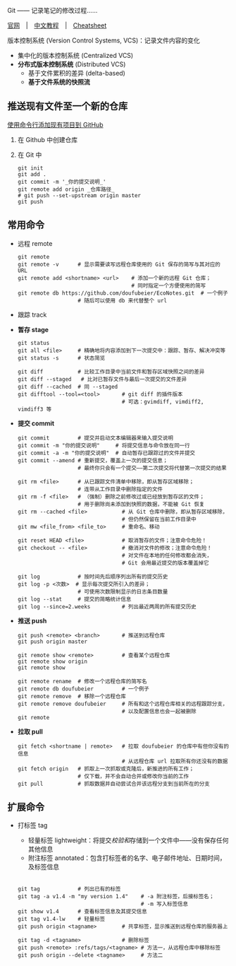 
Git —— 记录笔记的修改过程......

[官网](https://git-scm.com/) | [中文教程](https://git-scm.com/book/zh/v2/Git-%E5%9F%BA%E7%A1%80-%E8%8E%B7%E5%8F%96-Git-%E4%BB%93%E5%BA%93) | [Cheatsheet](https://education.github.com/git-cheat-sheet-education.pdf)

版本控制系统 (Version Control Systems, VCS)：记录文件内容的变化

- 集中化的版本控制系统 (Centralized VCS)
- **分布式版本控制系统** (Distributed VCS)
    + 基于文件累积的差异 (delta-based)
    + **基于文件系统的快照流**

## 推送现有文件至一个新的仓库

[使用命令行添加现有项目到 GitHub](https://docs.github.com/cn/free-pro-team@latest/github/importing-your-projects-to-github/adding-an-existing-project-to-github-using-the-command-line)

1. 在 Github 中创建仓库
2. 在 Git 中
    
    ```shell
    git init
    git add .
    git commit -m '_你的提交说明_'
    git remote add origin _仓库路径_
    # git push --set-upstream origin master
    git push
    ```

## 常用命令

- 远程 remote
    
    ```shell
    git remote
    git remote -v      # 显示需要读写远程仓库使用的 Git 保存的简写与其对应的 URL
    git remote add <shortname> <url>    # 添加一个新的远程 Git 仓库；
                                        # 同时指定一个方便使用的简写
    git remote db https://github.com/doufubeier/EcoNotes.git  # 一个例子
                       # 随后可以使用 db 来代替整个 url
    ```
    
- 跟踪 track
- **暂存 stage**
    
    ```shell
    git status
    git all <file>     # 精确地将内容添加到下一次提交中：跟踪、暂存、解决冲突等
    git status -s      # 状态简览
    ```
    
    ```shell
    git diff           # 比较工作目录中当前文件和暂存区域快照之间的差异
    git diff --staged   # 比对已暂存文件与最后一次提交的文件差异
    git diff --cached  # 同 --staged
    git difftool --tool=<tool>       # git diff 的插件版本
                                     # 可选：gvimdiff, vimdiff2, vimdiff3 等
    ```
    
- **提交 commit**
    
    ```shell
    git commit         # 提交并启动文本编辑器来输入提交说明
    git commit -m "你的提交说明"     # 将提交信息与命令放在同一行
    git commit -a -m "你的提交说明"  # 自动暂存已跟踪过的文件并提交
    git commit --amend # 重新提交，覆盖上一次的提交信息；
                       # 最终你只会有一个提交——第二次提交将代替第一次提交的结果
    ```
    
    ```shell
    git rm <file>      # 从已跟踪文件清单中移除，即从暂存区域移除；
                       # 连带从工作目录中删除指定的文件
    git rm -f <file>   # （强制）删除之前修改过或已经放到暂存区的文件；
                       # 用于删除尚未添加到快照的数据，不能被 Git 恢复
    git rm --cached <file>           # 从 Git 仓库中删除，即从暂存区域移除，
                                     # 但仍然保留在当前工作目录中
    git mw <file_from> <file_to>     # 重命名、移动
    ```
    
    ```shell
    git reset HEAD <file>            # 取消暂存的文件；注意命令危险！
    git checkout -- <file>           # 撤消对文件的修改；注意命令危险！
                                     # 对文件在本地的任何修改都会消失，
                                     # Git 会用最近提交的版本覆盖掉它
    ```
    
    ```shell
    git log            # 按时间先后顺序列出所有的提交历史
    git log -p <次数>  # 显示每次提交所引入的差异；
                       # 可使用次数限制显示的日志条目数量
    git log --stat     # 提交的简略统计信息
    git log --since=2.weeks          # 列出最近两周的所有提交历史
    ```

- **推送 push**
    
    ```shell
    git push <remote> <branch>       # 推送到远程仓库
    git push origin master
    ```
    
    ```shell
    git remote show <remote>         # 查看某个远程仓库
    git remote show origin
    git remote show
    
    git remote rename  # 修改一个远程仓库的简写名
    git remote db doufubeier         # 一个例子
    git remote remove  # 移除一个远程仓库
    git remote remove doufubeier     # 所有和这个远程仓库相关的远程跟踪分支，
                                     # 以及配置信息也会一起被删除
    git remote
    ```
    
- **拉取 pull**
    
    ```shell
    git fetch <shortname | remote>   # 拉取 doufubeier 的仓库中有但你没有的信息
                                     # 从远程仓库 url 拉取所有你还没有的数据
    git fetch origin   # 抓取上一次抓取或克隆后，新推进的所有工作；
                       # 仅下载，并不会自动合并或修改你当前的工作
    git pull           # 抓取数据并自动尝试合并该远程分支到当前所在的分支
    ```

## 扩展命令

- 打标签 tag
    + 轻量标签 lightweight：将提交*校验和*存储到一个文件中——没有保存任何其他信息
    + 附注标签 annotated：包含打标签者的名字、电子邮件地址、日期时间，及标签信息
    
    <br/>
    
    ```shell
    git tag            # 列出已有的标签
    git tag -a v1.4 -m "my version 1.4"    # -a 附注标签，后接标签名；
                                           # -m 写入标签信息
    git show v1.4      # 查看标签信息及其提交信息
    git tag v1.4-lw    # 轻量标签
    git push origin <tagname>        # 共享标签，显示推送到远程仓库的服务器上
    
    git tag -d <tagname>             # 删除标签
    git push <remote> :refs/tags/<tagname> # 方法一，从远程仓库中移除标签
    git push origin --delete <tagname>     # 方法二
    ```

